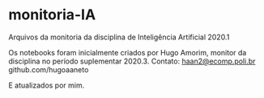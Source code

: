 # monitoria-IA
Arquivos da monitoria da disciplina de Inteligência Artificial 2020.1

Os notebooks foram inicialmente criados por Hugo Amorim, monitor da disciplina no período suplementar 2020.3.
Contato: 
haan2@ecomp.poli.br
github.com/hugoaaneto

E atualizados por mim.